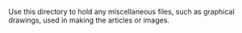 Use this directory to hold any miscellaneous files, such as graphical drawings,
used in making the articles or images.
